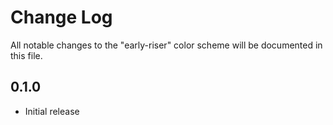 # Change Log
All notable changes to the "early-riser" color scheme will be documented in this file.

## 0.1.0
- Initial release
